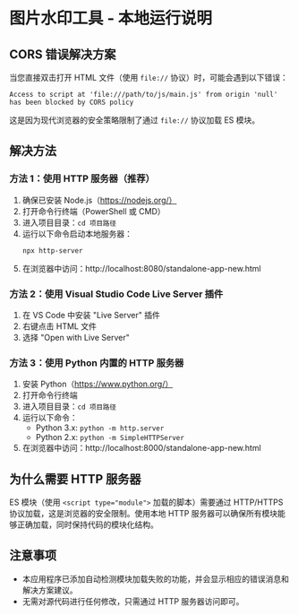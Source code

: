 # 图片水印工具 - 本地运行说明

## CORS 错误解决方案

当您直接双击打开 HTML 文件（使用 `file://` 协议）时，可能会遇到以下错误：

```
Access to script at 'file:///path/to/js/main.js' from origin 'null' has been blocked by CORS policy
```

这是因为现代浏览器的安全策略限制了通过 `file://` 协议加载 ES 模块。

## 解决方法

### 方法 1：使用 HTTP 服务器（推荐）

1. 确保已安装 Node.js（https://nodejs.org/）
2. 打开命令行终端（PowerShell 或 CMD）
3. 进入项目目录：`cd 项目路径`
4. 运行以下命令启动本地服务器：
   ```
   npx http-server
   ```
5. 在浏览器中访问：http://localhost:8080/standalone-app-new.html

### 方法 2：使用 Visual Studio Code Live Server 插件

1. 在 VS Code 中安装 "Live Server" 插件
2. 右键点击 HTML 文件
3. 选择 "Open with Live Server"

### 方法 3：使用 Python 内置的 HTTP 服务器

1. 安装 Python（https://www.python.org/）
2. 打开命令行终端
3. 进入项目目录：`cd 项目路径`
4. 运行以下命令：
   - Python 3.x: `python -m http.server`
   - Python 2.x: `python -m SimpleHTTPServer`
5. 在浏览器中访问：http://localhost:8000/standalone-app-new.html

## 为什么需要 HTTP 服务器

ES 模块（使用 `<script type="module">` 加载的脚本）需要通过 HTTP/HTTPS 协议加载，这是浏览器的安全限制。使用本地 HTTP 服务器可以确保所有模块能够正确加载，同时保持代码的模块化结构。

## 注意事项

- 本应用程序已添加自动检测模块加载失败的功能，并会显示相应的错误消息和解决方案建议。
- 无需对源代码进行任何修改，只需通过 HTTP 服务器访问即可。 